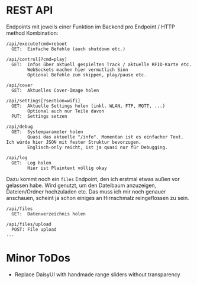 # REST API

Endpoints mit jeweils einer Funktion im Backend pro Endpoint / HTTP method Kombination: 
```plaintext
/api/execute?cmd=reboot
  GET:  Einfache Befehle (auch shutdown etc.)

/api/control[?cmd=play]
  GET:  Infos über aktuell gespielten Track / aktuelle RFID-Karte etc.
        WebSockets machen hier vermutlich Sinn
        Optional Befehle zum skippen, play/pause etc.

/api/cover
  GET:  Aktuelles Cover-Image holen

/api/settings[?section=wifi]
  GET:  Aktuelle Settings holen (inkl. WLAN, FTP, MQTT, ...)
        Optional auch nur Teile davon
  PUT:  Settings setzen

/api/debug
  GET:  Systemparameter holen
        Quasi das aktuelle "/info". Momentan ist es einfacher Text. Ich würde hier JSON mit fester Struktur bevorzugen.
        Englisch-only reicht, ist ja quasi nur für Debugging.

/api/log
  GET:  Log holen
        Hier ist Plaintext völlig okay
```

Dazu kommt noch ein `files` Endpoint, den ich erstmal etwas außen vor gelassen habe. Wird genutzt, um den Dateibaum anzuzeigen, Dateien/Ordner hochzuladen etc. Das muss ich mir noch genauer anschauen, scheint ja schon einiges an Hirnschmalz reingeflossen zu sein.
```plaintext
/api/files
  GET:  Datenverzeichnis holen

/api/files/upload
  POST: File upload
...
```

# Minor ToDos
- Replace DaisyUI with handmade range sliders without transparency